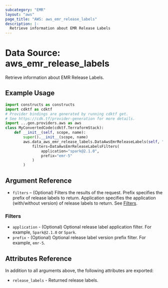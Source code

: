 ```yaml
---
subcategory: "EMR"
layout: "aws"
page_title: "AWS: aws_emr_release_labels"
description: |-
  Retrieve information about EMR Release Labels
---
```


# Data Source: aws_emr_release_labels

Retrieve information about EMR Release Labels.

## Example Usage

```python
import constructs as constructs
import cdktf as cdktf
# Provider bindings are generated by running cdktf get.
# See https://cdk.tf/provider-generation for more details.
import ...gen.providers.aws as aws
class MyConvertedCode(cdktf.TerraformStack):
    def __init__(self, scope, name):
        super().__init__(scope, name)
        aws.data_aws_emr_release_labels.DataAwsEmrReleaseLabels(self, "example",
            filters=DataAwsEmrReleaseLabelsFilters(
                application="spark@2.1.0",
                prefix="emr-5"
            )
        )
```

## Argument Reference

* `filters` – (Optional) Filters the results of the request. Prefix specifies the prefix of release labels to return. Application specifies the application (with/without version) of release labels to return. See [Filters](#filters).

### Filters

* `application` - (Optional) Optional release label application filter. For example, `Spark@2.1.0` or `Spark`.
* `prefix` - (Optional) Optional release label version prefix filter. For example, `emr-5`.

## Attributes Reference

In addition to all arguments above, the following attributes are exported:

* `release_labels` - Returned release labels.

<!-- cache-key: cdktf-0.17.0-pre.15 input-99d42b31093a497ae5b54674ca2b8a6f9ae77d26a5e67f82b1d4aa6c31a64bd8 -->